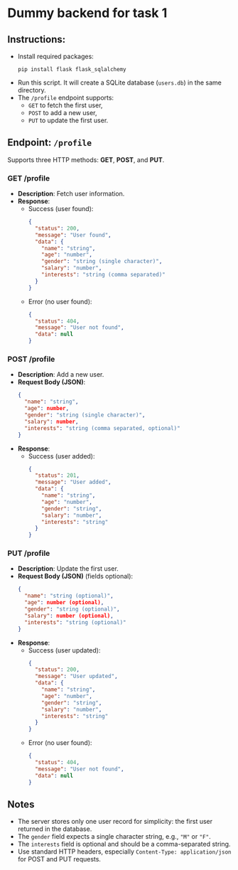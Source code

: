 # Dummy backend for task 1

## Instructions:

- Install required packages:
  ```
  pip install flask flask_sqlalchemy
  ```
- Run this script. It will create a SQLite database (`users.db`) in the same directory.
- The `/profile` endpoint supports:
  - `GET` to fetch the first user,
  - `POST` to add a new user,
  - `PUT` to update the first user.

## Endpoint: `/profile`

Supports three HTTP methods: **GET**, **POST**, and **PUT**.

### GET /profile

- **Description**: Fetch user information.
- **Response**:
  - Success (user found):
    ```json
    {
      "status": 200,
      "message": "User found",
      "data": {
        "name": "string",
        "age": "number",
        "gender": "string (single character)",
        "salary": "number",
        "interests": "string (comma separated)"
      }
    }
    ```
  - Error (no user found):
    ```json
    {
      "status": 404,
      "message": "User not found",
      "data": null
    }
    ```

### POST /profile

- **Description**: Add a new user.
- **Request Body (JSON)**:
  ```json
  {
    "name": "string",
    "age": number,
    "gender": "string (single character)",
    "salary": number,
    "interests": "string (comma separated, optional)"
  }
  ```
- **Response**:
  - Success (user added):
    ```json
    {
      "status": 201,
      "message": "User added",
      "data": {
        "name": "string",
        "age": "number",
        "gender": "string",
        "salary": "number",
        "interests": "string"
      }
    }
    ```

### PUT /profile

- **Description**: Update the first user.
- **Request Body (JSON)** (fields optional):
  ```json
  {
    "name": "string (optional)",
    "age": number (optional),
    "gender": "string (optional)",
    "salary": number (optional),
    "interests": "string (optional)"
  }
  ```
- **Response**:
  - Success (user updated):
    ```json
    {
      "status": 200,
      "message": "User updated",
      "data": {
        "name": "string",
        "age": "number",
        "gender": "string",
        "salary": "number",
        "interests": "string"
      }
    }
    ```
  - Error (no user found):
    ```json
    {
      "status": 404,
      "message": "User not found",
      "data": null
    }
    ```

## Notes

- The server stores only one user record for simplicity: the first user returned in the database.
- The `gender` field expects a single character string, e.g., `"M"` or `"F"`.
- The `interests` field is optional and should be a comma-separated string.
- Use standard HTTP headers, especially `Content-Type: application/json` for POST and PUT requests.
